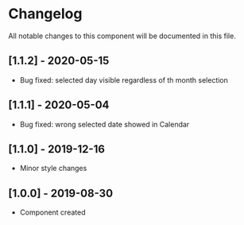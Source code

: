 # Changelog
All notable changes to this component will be documented in this file.

## [1.1.2] - 2020-05-15
- Bug fixed: selected day visible regardless of th month selection

## [1.1.1] - 2020-05-04
- Bug fixed: wrong selected date showed in Calendar

## [1.1.0] - 2019-12-16
- Minor style changes

## [1.0.0] - 2019-08-30
- Component created
